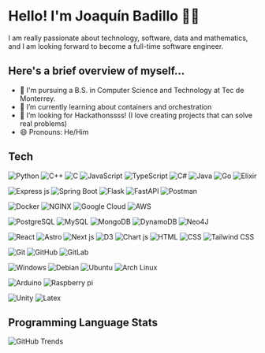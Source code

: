# Hello! I'm Joaquín Badillo 👨‍💻

I am really passionate about technology, software, data and mathematics, and I am looking forward to become a full-time software engineer.

## Here's a brief overview of myself... 
- 🔭 I'm pursuing a B.S. in Computer Science and Technology at Tec de Monterrey.
- 🌱 I’m currently learning about containers and orchestration
- 🤔 I’m looking for Hackathonssss! (I love creating projects that can solve real problems)
- 😄 Pronouns: He/Him

## Tech
![Python](https://img.shields.io/badge/Python-323330?style=for-the-badge&logo=python&logoColor=007EC6)
![C++](https://img.shields.io/badge/C%2B%2B-323330?style=for-the-badge&logo=c%2B%2B&logoColor=00599C)
![C](https://img.shields.io/badge/C-323330?style=for-the-badge&logo=c&logoColor=00599C)
![JavaScript](https://img.shields.io/badge/JavaScript-323330?style=for-the-badge&logo=javascript&logoColor=F7DF1E)
![TypeScript](https://img.shields.io/badge/TypeScript-323330?style=for-the-badge&logo=typescript&logoColor=007ACC)
![C#](https://img.shields.io/badge/C%23-323330?style=for-the-badge&logo=c-sharp&logoColor=9B4F96)
![Java](https://img.shields.io/badge/OpenJDK-323330?style=for-the-badge&logo=openjdk&logoColor=ED8B00)
![Go](https://img.shields.io/badge/Go-323330?style=for-the-badge&logo=go&logoColor=00ADD8)
![Elixir](https://img.shields.io/badge/Elixir-323330?style=for-the-badge&logo=elixir&logoColor=4B275F)

![Express js](https://img.shields.io/badge/Express%20js-000000?style=for-the-badge&logo=express&logoColor=white)
![Spring Boot](https://img.shields.io/badge/Spring_Boot-F2F4F9?style=for-the-badge&logo=spring-boot)
![Flask](https://img.shields.io/badge/Flask-3CAABF?style=for-the-badge&logo=flask&logoColor=white)
![FastAPI](https://img.shields.io/badge/FastAPI-05978A?style=for-the-badge&logo=fastapi&logoColor=white)
![Postman](https://img.shields.io/badge/Postman-FF6C37?style=for-the-badge&logo=Postman&logoColor=white)

![Docker](https://img.shields.io/badge/Docker-2CA5E0?style=for-the-badge&logo=docker&logoColor=white)
![NGINX](https://img.shields.io/badge/NGINX-0E9748?style=for-the-badge&logo=nginx&logoColor=white)
![Google Cloud](https://img.shields.io/badge/Google%20Cloud-%234285F4.svg?style=for-the-badge&logo=google-cloud&logoColor=white)
![AWS](https://img.shields.io/badge/AWS-D86613?style=for-the-badge&logo=amazon-web-services&logoColor=white)


![PostgreSQL](https://img.shields.io/badge/PostgreSQL-316192?style=for-the-badge&logo=postgresql&logoColor=white)
![MySQL](https://img.shields.io/badge/MySQL-F29111?style=for-the-badge&logo=mysql&logoColor=white)
![MongoDB](https://img.shields.io/badge/MongoDB-4EA94B?style=for-the-badge&logo=mongodb&logoColor=white)
![DynamoDB](https://img.shields.io/badge/DynamoDB-4053D6?style=for-the-badge&logo=amazondynamodb&logoColor=fff)
![Neo4J](https://img.shields.io/badge/Neo4j-008CC1?style=for-the-badge&logo=neo4j&logoColor=white)

![React](https://img.shields.io/badge/React-20232A?style=for-the-badge&logo=react&logoColor=61DAFB)
![Astro](https://img.shields.io/badge/Astro-0C1222?style=for-the-badge&logo=astro&logoColor=FDFDFE)
![Next js](https://img.shields.io/badge/next%20js-000000?style=for-the-badge&logo=nextdotjs&logoColor=white)
![D3](https://img.shields.io/badge/d3%20js-F9A03C?style=for-the-badge&logo=d3.js&logoColor=white)
![Chart js](https://img.shields.io/badge/Chart%20js-FF6384?style=for-the-badge&logo=chartdotjs&logoColor=white)
![HTML](https://img.shields.io/badge/HTML5-E34F26?style=for-the-badge&logo=html5&logoColor=white)
![CSS](https://img.shields.io/badge/CSS3-1572B6?style=for-the-badge&logo=css3&logoColor=white)
![Tailwind CSS](https://img.shields.io/badge/Tailwind_CSS-38B2AC?style=for-the-badge&logo=tailwind-css&logoColor=white)

![Git](https://img.shields.io/badge/GIT-E44C30?style=for-the-badge&logo=git&logoColor=white)
![GitHub](https://img.shields.io/badge/GitHub-100000?style=for-the-badge&logo=github&logoColor=white)
![GitLab](https://img.shields.io/badge/GitLab-330F63?style=for-the-badge&logo=gitlab&logoColor=white)

![Windows](https://img.shields.io/badge/Windows-0078D6?style=for-the-badge&logo=windows&logoColor=white)
![Debian](https://img.shields.io/badge/Debian-white?style=for-the-badge&logo=debian&logoColor=D70751)
![Ubuntu](https://img.shields.io/badge/Ubuntu-E95420?style=for-the-badge&logo=ubuntu&logoColor=white)
![Arch Linux](https://img.shields.io/badge/Arch_Linux-1793D1?style=for-the-badge&logo=arch-linux&logoColor=white)

![Arduino](https://img.shields.io/badge/Arduino-00979D?style=for-the-badge&logo=Arduino&logoColor=white)
![Raspberry pi](https://img.shields.io/badge/Raspberry%20Pi-A22846?style=for-the-badge&logo=Raspberry%20Pi&logoColor=white)

![Unity](https://img.shields.io/badge/Unity-100000?style=for-the-badge&logo=unity&logoColor=white)
![Latex](https://img.shields.io/badge/LaTeX-47A141?style=for-the-badge&logo=LaTeX&logoColor=white)

## Programming Language Stats
![GitHub Trends](https://api.githubtrends.io/user/svg/JoaquinBadillo/langs?time_range=all_time&include_private=True&theme=dark)
